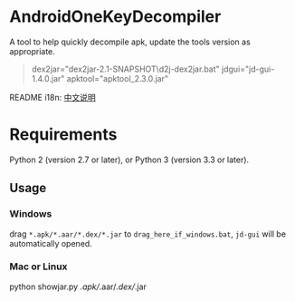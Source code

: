 # AndroidOneKeyDecompiler
A tool to help quickly decompile apk, update the tools version as appropriate.

> dex2jar="dex2jar-2.1-SNAPSHOT\d2j-dex2jar.bat"
> jdgui="jd-gui-1.4.0.jar"
> apktool="apktool_2.3.0.jar"

README i18n: [中文说明](https://github.com/tp7309/AndroidOneKeyDecompiler/blob/master/README_zh_CN.md)

# Requirements
Python 2 (version 2.7 or later), or Python 3 (version 3.3 or later).

## Usage
### Windows
drag `*.apk/*.aar/*.dex/*.jar` to `drag_here_if_windows.bat`,
`jd-gui` will be automatically opened.
### Mac or Linux
python showjar.py *.apk/*.aar/*.dex/*.jar